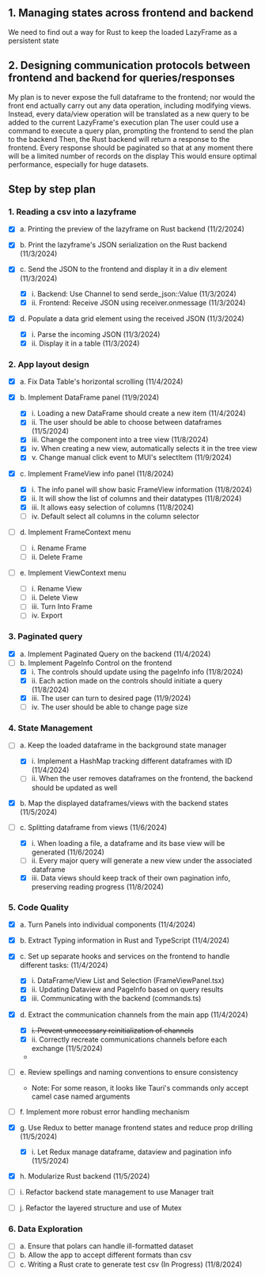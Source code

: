 ## 1. Managing states across frontend and backend

We need to find out a way for Rust to keep the loaded LazyFrame as a persistent state

## 2. Designing communication protocols between frontend and backend for queries/responses

My plan is to never expose the full dataframe to the frontend; nor would the front end actually carry out any data
operation, including modifying views.
Instead, every data/view operation will be translated as a new query to be added to the current LazyFrame's execution
plan
The user could use a command to execute a query plan, prompting the frontend to send the plan to the backend
Then, the Rust backend will return a response to the frontend.
Every response should be paginated so that at any moment there will be a limited number of records on the display
This would ensure optimal performance, especially for huge datasets.

## Step by step plan

### 1. Reading a csv into a lazyframe

- [x] a. Printing the preview of the lazyframe on Rust backend (11/2/2024)

- [x] b. Print the lazyframe's JSON serialization on the Rust backend (11/3/2024)

- [x] c. Send the JSON to the frontend and display it in a div element (11/3/2024)
    - [x] i. Backend: Use Channel to send serde_json::Value (11/3/2024)
    - [x] ii. Frontend: Receive JSON using receiver.onmessage (11/3/2024)

- [x] d. Populate a data grid element using the received JSON (11/3/2024)
    - [x] i. Parse the incoming JSON (11/3/2024)
    - [x] ii. Display it in a table (11/3/2024)

### 2. App layout design

- [x] a. Fix Data Table's horizontal scrolling (11/4/2024)

- [x] b. Implement DataFrame panel (11/9/2024)
    - [x] i. Loading a new DataFrame should create a new item (11/4/2024)
    - [x] ii. The user should be able to choose between dataframes (11/5/2024)
    - [x] iii. Change the component into a tree view (11/8/2024)
    - [x] iv. When creating a new view, automatically selects it in the tree view
    - [x] v. Change manual click event to MUI's selectItem (11/9/2024)

- [x] c. Implement FrameView info panel (11/8/2024)
    - [x] i. The info panel will show basic FrameView information (11/8/2024)
    - [x] ii. It will show the list of columns and their datatypes (11/8/2024)
    - [x] iii. It allows easy selection of columns (11/8/2024)
    - [ ] iv. Default select all columns in the column selector

- [ ] d. Implement FrameContext menu
    - [ ] i. Rename Frame
    - [ ] ii. Delete Frame

- [ ] e. Implement ViewContext menu
    - [ ] i. Rename View
    - [ ] ii. Delete View
    - [ ] iii. Turn Into Frame
    - [ ] iv. Export

### 3. Paginated query

- [x] a. Implement Paginated Query on the backend (11/4/2024)
- [ ] b. Implement PageInfo Control on the frontend
    - [x] i. The controls should update using the pageInfo info (11/8/2024)
    - [x] ii. Each action made on the controls should initiate a query (11/8/2024)
    - [x] iii. The user can turn to desired page (11/9/2024)
    - [ ] iv. The user should be able to change page size

### 4. State Management

- [ ] a. Keep the loaded dataframe in the background state manager
    - [X] i. Implement a HashMap tracking different dataframes with ID (11/4/2024)
    - [ ] ii. When the user removes dataframes on the frontend, the backend should be updated as well

- [x] b. Map the displayed dataframes/views with the backend states (11/5/2024)

- [ ] c. Splitting dataframe from views (11/6/2024)
    - [x] i. When loading a file, a dataframe and its base view will be generated (11/6/2024)
    - [ ] ii. Every major query will generate a new view under the associated dataframe
    - [x] iii. Data views should keep track of their own pagination info, preserving reading progress (11/8/2024)

### 5. Code Quality

- [x] a. Turn Panels into individual components (11/4/2024)

- [x] b. Extract Typing information in Rust and TypeScript (11/4/2024)

- [x] c. Set up separate hooks and services on the frontend to handle different tasks: (11/4/2024)
    - [x] i. DataFrame/View List and Selection (FrameViewPanel.tsx)
    - [x] ii. Updating Dataview and PageInfo based on query results
    - [x] iii. Communicating with the backend (commands.ts)

- [x] d. Extract the communication channels from the main app (11/4/2024)
    - [x] ~~i. Prevent unnecessary reinitialization of channels~~
    - [x] ii. Correctly recreate communications channels before each exchange (11/5/2024)
    -
- [ ] e. Review spellings and naming conventions to ensure consistency
    - Note: For some reason, it looks like Tauri's commands only accept camel case named arguments

- [ ] f. Implement more robust error handling mechanism

- [x] g. Use Redux to better manage frontend states and reduce prop drilling (11/5/2024)
    - [x] i. Let Redux manage dataframe, dataview and pagination info (11/5/2024)

- [x] h. Modularize Rust backend (11/5/2024)

- [ ] i. Refactor backend state management to use Manager trait

- [ ] j. Refactor the layered structure and use of Mutex

### 6. Data Exploration

- [ ] a. Ensure that polars can handle ill-formatted dataset
- [ ] b. Allow the app to accept different formats than csv
- [ ] c. Writing a Rust crate to generate test csv (In Progress) (11/8/2024)
